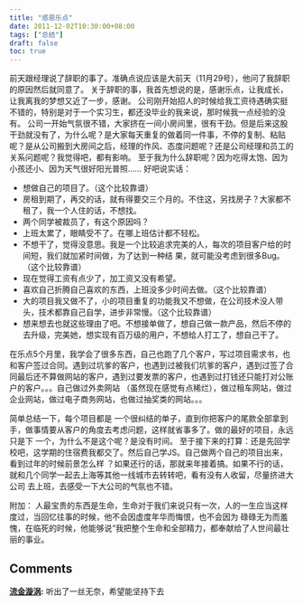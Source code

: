 ```yaml
---
title: "感恩乐点"
date: 2011-12-02T10:30:00+08:00
tags: ["总结"] 
draft: false
toc: true
---
```


前天跟经理说了辞职的事了。准确点说应该是大前天（11月29号），他问了我辞职的原因然后就同意了。 关于辞职的事，我首先想说的是，感谢乐点，让我成长，让我离我的梦想又近了一步，感谢。 公司刚开始招人的时候给我工资待遇确实挺不错的，特别是对于一个实习生，都还没毕业的我来说，那时候我一点经验的没有。 公司一开始气氛很不错，大家挤在一间小房间里，很有干劲。但是后来这股干劲就没有了，为什么呢？是大家每天重复的做着同一件事，不停的复制、粘贴呢？是从公司搬到大房间之后，经理的作风、态度问题呢？还是公司经理和员工的关系问题呢？我觉得吧，都有影响。 至于我为什么辞职呢？因为吃得太饱、因为小孩还小、因为天气很好阳光普照…… 好吧说实话：

  * 想做自己的项目了。（这个比较靠谱）
  * 房租到期了，再交的话，就有得要交三个月的。不住这，另找房子？大家都不租了，我一个人住的话，不想找。
  * 两个同学被裁员了，有这个原因吗？
  * 上班太累了，眼睛受不了。在哪上班估计都不轻松。
  * 不想干了，觉得没意思。我是一个比较追求完美的人，每次的项目客户给的时间短，我们就加紧时间做，为了达到一种结 果，就可能没考虑到很多Bug。（这个比较靠谱）
  * 现在觉得工资有点少了，加工资又没有希望。
  * 喜欢自己折腾自己喜欢的东西，上班没多少时间去做。（这个比较靠谱）
  * 大的项目我又做不了，小的项目重复的功能我又不想做，在公司技术没人带头，技术都靠自己自学，进步非常慢。（这个比较靠谱）
  * 想来想去也就这些理由了吧。不想接单做了，想自己做一款产品，然后不停的去升级，完美她，想实现有百万级的用户，不想给人打工了，想自己干了。

在乐点5个月里，我学会了很多东西，自己也跑了几个客户，写过项目需求书，也和客户签过合同。遇到过坑爹的客户，也遇到过被我们坑爹的客户，遇到过签了合同最后还不算做网站的客户，遇到过要发票的客户，也遇到过打钱还只能打对公账户的客户。。。自己做过外卖网站 （虽然现在感觉有点稀烂），做过租车网站，做过企业网站，做过电子商务网站，也做过抽奖类的网站。。。

简单总结一下，每个项目都是 一个很纠结的单子，直到你把客户的尾款全部拿到手，做事情要从客户的角度去考虑问题，这样就省事多了。做的最好的项目，永远只是下 一个，为什么不是这个呢？是没有时间。 至于接下来的打算：还是先回学校吧，这学期的住宿费我都交了。然后自己学JS。自己做两个自己的项目出来，看到过年的时候前景怎么样 ？如果还行的话，那就来年接着搞。如果不行的话，就和几个同学一起去上海等其他一线城市去转转吧，看有没有人收留，尽量挤进大公司 去上班，去感受一下大公司的气氛也不错。

附加： 人最宝贵的东西是生命，生命对于我们来说只有一次，人的一生应当这样度过，当回忆往事的时候，他不会因虚度年华而悔恨，也不会因为 碌碌无为而羞愧，在临死的时候，他能够说“我把整个生命和全部精力，都奉献给了人世间最壮丽的事业。

## Comments

**[流金漩涡](#22 "2011-12-05 18:49:31"):** 听出了一丝无奈，希望能坚持下去

